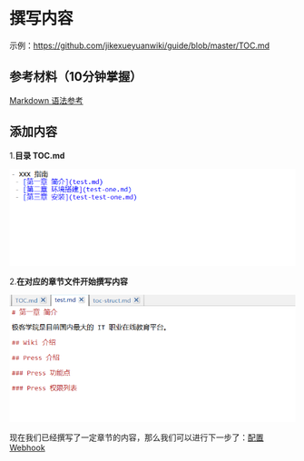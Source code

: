 # 撰写内容

示例：<https://github.com/jikexueyuanwiki/guide/blob/master/TOC.md>

## 参考材料（10分钟掌握）

[Markdown 语法参考](markdown.md)

## 添加内容

1.**目录 TOC.md**

![](images/toc3.png)

2.**在对应的章节文件开始撰写内容**

![](images/toc4.png)

现在我们已经撰写了一定章节的内容，那么我们可以进行下一步了：[配置 Webhook](webhook-config.md)